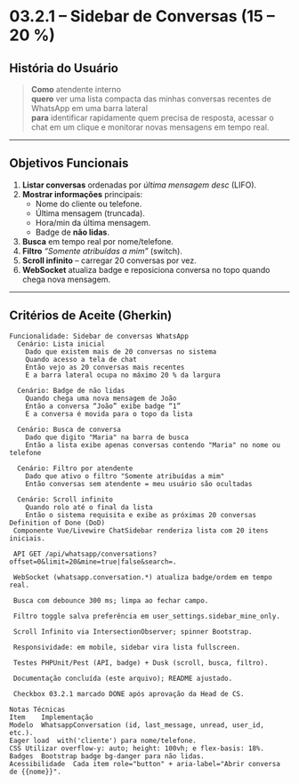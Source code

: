<!-- /documents/user-historyes/03-2-1-sidebar-conversas.md -->

# 03.2.1 – Sidebar de Conversas (15 – 20 %)

## História do Usuário
> **Como** atendente interno  
> **quero** ver uma lista compacta das minhas conversas recentes de WhatsApp em uma barra lateral  
> **para** identificar rapidamente quem precisa de resposta, acessar o chat em um clique e monitorar novas mensagens em tempo real.

---

## Objetivos Funcionais
1. **Listar conversas** ordenadas por _última mensagem desc_ (LIFO).  
2. **Mostrar informações** principais:  
   - Nome do cliente ou telefone.  
   - Última mensagem (truncada).  
   - Hora/min da última mensagem.  
   - Badge de **não lidas**.  
3. **Busca** em tempo real por nome/telefone.  
4. **Filtro** _“Somente atribuídas a mim”_ (switch).  
5. **Scroll infinito** – carregar 20 conversas por vez.  
6. **WebSocket** atualiza badge e reposiciona conversa no topo quando chega nova mensagem.

---

## Critérios de Aceite (Gherkin)

```gherkin
Funcionalidade: Sidebar de conversas WhatsApp
  Cenário: Lista inicial
    Dado que existem mais de 20 conversas no sistema
    Quando acesso a tela de chat
    Então vejo as 20 conversas mais recentes
    E a barra lateral ocupa no máximo 20 % da largura

  Cenário: Badge de não lidas
    Quando chega uma nova mensagem de João
    Então a conversa “João” exibe badge “1”
    E a conversa é movida para o topo da lista

  Cenário: Busca de conversa
    Dado que digito "Maria" na barra de busca
    Então a lista exibe apenas conversas contendo "Maria" no nome ou telefone

  Cenário: Filtro por atendente
    Dado que ativo o filtro "Somente atribuídas a mim"
    Então conversas sem atendente = meu usuário são ocultadas

  Cenário: Scroll infinito
    Quando rolo até o final da lista
    Então o sistema requisita e exibe as próximas 20 conversas
Definition of Done (DoD)
 Componente Vue/Livewire ChatSidebar renderiza lista com 20 itens iniciais.

 API GET /api/whatsapp/conversations?offset=0&limit=20&mine=true|false&search=.

 WebSocket (whatsapp.conversation.*) atualiza badge/ordem em tempo real.

 Busca com debounce 300 ms; limpa ao fechar campo.

 Filtro toggle salva preferência em user_settings.sidebar_mine_only.

 Scroll Infinito via IntersectionObserver; spinner Bootstrap.

 Responsividade: em mobile, sidebar vira lista fullscreen.

 Testes PHPUnit/Pest (API, badge) + Dusk (scroll, busca, filtro).

 Documentação concluída (este arquivo); README ajustado.

 Checkbox 03.2.1 marcado DONE após aprovação da Head de CS.

Notas Técnicas
Item	Implementação
Modelo	WhatsappConversation (id, last_message, unread, user_id, etc.).
Eager load	with('cliente') para nome/telefone.
CSS	Utilizar overflow-y: auto; height: 100vh; e flex-basis: 18%.
Badges	Bootstrap badge bg-danger para não lidas.
Acessibilidade	Cada item role="button" + aria-label="Abrir conversa de {{nome}}".